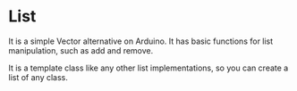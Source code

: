 List
====

It is a simple Vector alternative on Arduino. It has basic functions for list manipulation, such as add and remove.

It is a template class like any other list implementations, so you can create a list of any class.
